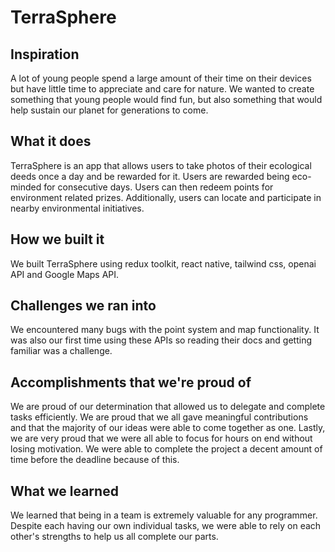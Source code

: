 # TerraSphere

## Inspiration
A lot of young people spend a large amount of their time on their devices but have little time to appreciate and care for nature. We wanted to create something that young people would find fun, but also something that would help sustain our planet for generations to come.

## What it does
TerraSphere is an app that allows users to take photos of their ecological deeds once a day and be rewarded for it. Users are rewarded being eco-minded for consecutive days. Users can then redeem points for environment related prizes. Additionally, users can locate and participate in nearby environmental initiatives. 

## How we built it
We built TerraSphere using redux toolkit, react native, tailwind css, openai API and Google Maps API. 

## Challenges we ran into
We encountered many bugs with the point system and map functionality. It was also our first time using these APIs so reading their docs and getting familiar was a challenge.

## Accomplishments that we're proud of
We are proud of our determination that allowed us to delegate and complete tasks efficiently. We are proud that we all gave meaningful contributions and that the majority of our ideas were able to come together as one. Lastly, we are very proud that we were all able to focus for hours on end without losing motivation. We were able to complete the project a decent amount of time before the deadline because of this. 

## What we learned
We learned that being in a team is extremely valuable for any programmer. Despite each having our own individual tasks, we were able to rely on each other's strengths to help us all complete our parts. 

